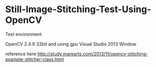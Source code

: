 # Still-Image-Stitching-Test-Using-OpenCV

Test environment

OpenCV 2.4.9 32bit and using gpu
Visual Studio 2013
Window

reference here
http://study.marearts.com/2013/11/opencv-stitching-example-stitcher-class.html


